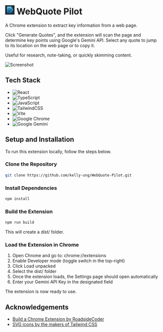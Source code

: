 # <img src="https://github.com/kelly-ung/WebQuote-Pilot/blob/main/public/icon.png" alt="Icon" width="30"/>  WebQuote Pilot

A Chrome extension to extract key information from a web page.

Click "Generate Quotes", and the extension will scan the page and determine key points using Google's Gemini API. Select any quote to jump to its location on the web page or to copy it. 

Useful for research, note-taking, or quickly skimming content.

<img width="1470" height="834" alt="Screenshot" src="https://github.com/user-attachments/assets/22194435-078d-45bd-a56d-bb83fffce174" />

## Tech Stack
-   ![React](https://img.shields.io/badge/react-%2320232a.svg?style=for-the-badge&logo=react&logoColor=%2361DAFB)
-   ![TypeScript](https://img.shields.io/badge/typescript-%23007ACC.svg?style=for-the-badge&logo=typescript&logoColor=white)
-   ![JavaScript](https://img.shields.io/badge/javascript-%23323330.svg?style=for-the-badge&logo=javascript&logoColor=%23F7DF1E)
-   ![TailwindCSS](https://img.shields.io/badge/tailwindcss-%2338B2AC.svg?style=for-the-badge&logo=tailwind-css&logoColor=white)
-   ![Vite](https://img.shields.io/badge/vite-%23646CFF.svg?style=for-the-badge&logo=vite&logoColor=white)
-   ![Google Chrome](https://img.shields.io/badge/Google%20Chrome-4285F4?style=for-the-badge&logo=GoogleChrome&logoColor=white)
-   ![Google Gemini](https://img.shields.io/badge/google%20gemini-8E75B2?style=for-the-badge&logo=google%20gemini&logoColor=white)
    
## Setup and Installation

To run this extension locally, follow the steps below.

### Clone the Repository

```bash
git clone https://github.com/kelly-ung/WebQuote-Pilot.git
```

### Install Dependencies

```bash
npm install
```

### Build the Extension

```bash
npm run build
```
This will create a dist/ folder.

### Load the Extension in Chrome
1. Open Chrome and go to: chrome://extensions
2. Enable Developer mode (toggle switch in the top-right)
3. Click Load unpacked
4. Select the dist/ folder
5. Once the extension loads, the Settings page should open automatically
6. Enter your Gemini API Key in the designated field
   
The extension is now ready to use.

## Acknowledgements

- [Build a Chrome Extension by RoadsideCoder](https://www.youtube.com/watch?v=mcfCdFS9VBY)
- [SVG icons by the makers of Tailwind CSS](https://heroicons.com/)

